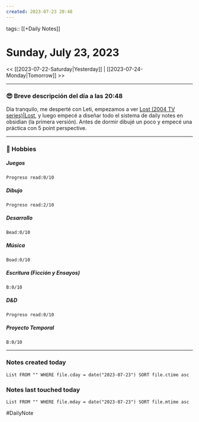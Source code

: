 ```yaml
---
created: 2023-07-23 20:48
---
```

tags:: [[+Daily Notes]]

# Sunday, July 23, 2023

<< [[2023-07-22-Saturday|Yesterday]] | [[2023-07-24-Monday|Tomorrow]] >>

 - - -
### 😎 Breve descripción del día a las 20:48

Día tranquilo, me desperté con Leti, empezamos a ver [Lost (2004 TV series)|Lost](https://en.wikipedia.org/wiki/Lost_(2004_TV_series)), y luego empecé a diseñar todo el sistema de daily notes en obsidian (la primera versión). Antes de dormir dibujé un poco y empecé una práctica con 5 point perspective. 

---
### 🧠 Hobbies

##### Juegos
```text-progress-bar
Progreso read:0/10
```

##### Dibujo
```text-progress-bar
Progreso read:2/10
```

##### Desarrollo
```text-progress-bar
Bead:0/10
```

##### Música
```text-progress-bar
Boad:0/10
```

##### Escritura (Ficción y Ensayos)
```text-progress-bar
B:0/10
```

##### D&D
```text-progress-bar
Progreso read:0/10
```

##### Proyecto Temporal
```text-progress-bar
B:0/10
```

---
### Notes created today
```dataview
List FROM "" WHERE file.cday = date("2023-07-23") SORT file.ctime asc
```

### Notes last touched today
```dataview
List FROM "" WHERE file.mday = date("2023-07-23") SORT file.mtime asc
```

#DailyNote